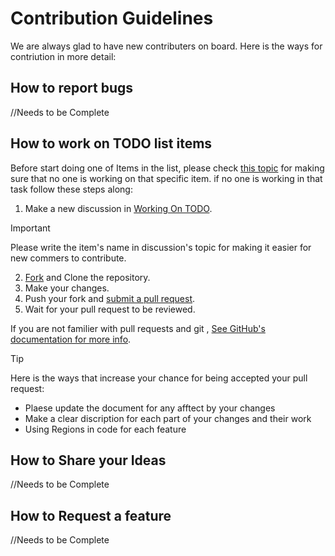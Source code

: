 #  Contribution Guidelines

We are always glad to have new contributers on board. Here is the ways for contriution in more detail:

## How to report bugs
//Needs to be Complete

## How to work on TODO list items
Before start doing one of Items in the list, please check [this topic](https://github.com/aydakikio/DialogueQuest/discussions/categories/working-on-todo) for making sure that no one is working on that specific item. if no one is working in that task follow these steps along:

1. Make a new discussion in [Working On TODO](https://github.com/aydakikio/DialogueQuest/discussions/categories/working-on-todo).

> [!IMPORTANT]
> Please write the item's name in discussion's topic for making it easier for new commers to contribute.

2. [Fork](https://github.com/aydakikio/DialogueQuest/Fork) and Clone the repository.
3. Make your changes.
4. Push your fork and [submit a pull request](https://github.com/aydakikio/DialogueQuest/compare).
5. Wait for your pull request to be reviewed.

If you are not familier with pull requests and git , [See GitHub's documentation for more info](https://docs.github.com/en).

> [!TIP]
> Here is the ways that increase your chance for being accepted your pull request:
> * Plaese update the document for any afftect by your changes
> * Make a clear discription for each part of your changes and their work
> * Using Regions in code for each feature


## How to Share your Ideas
//Needs to be Complete

## How to Request a feature
//Needs to be Complete

